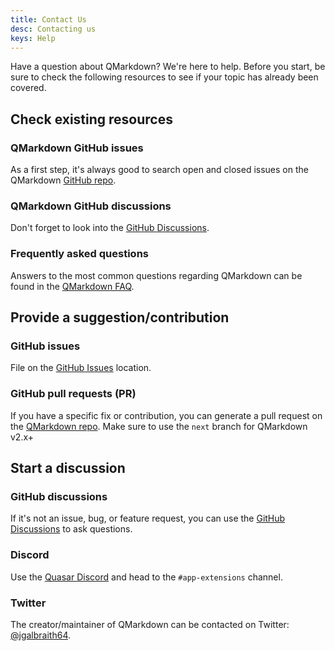 ```yaml
---
title: Contact Us
desc: Contacting us
keys: Help
---
```


Have a question about QMarkdown? We're here to help. Before you start, be sure to check the following resources to see if your topic has already been covered.

## Check existing resources

### QMarkdown GitHub issues

As a first step, it's always good to search open and closed issues on the QMarkdown [GitHub repo](https://github.com/quasarframework/quasar-ui-qmarkdown/tree/next).

### QMarkdown GitHub discussions

Don't forget to look into the [GitHub Discussions](https://github.com/quasarframework/quasar-ui-qmarkdown/discussions).

### Frequently asked questions

Answers to the most common questions regarding QMarkdown can be found in the [QMarkdown FAQ](/help/faq).

## Provide a suggestion/contribution

### GitHub issues

File on the [GitHub Issues](https://github.com/quasarframework/quasar-ui-qmarkdown/issues) location.

### GitHub pull requests (PR)

If you have a specific fix or contribution, you can generate a pull request on the [QMarkdown repo](https://github.com/quasarframework/quasar-ui-qmarkdown/tree/next). Make sure to use the `next` branch for QMarkdown v2.x+

## Start a discussion

### GitHub discussions

If it's not an issue, bug, or feature request, you can use the [GitHub Discussions](https://github.com/quasarframework/quasar-ui-qmarkdown/discussions) to ask questions.

### Discord

Use the [Quasar Discord](https://chat.quasar.dev) and head to the `#app-extensions` channel.

### Twitter

The creator/maintainer of QMarkdown can be contacted on Twitter: [@jgalbraith64](https://twitter.com/jgalbraith64).
